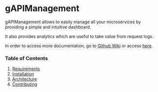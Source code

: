 # gAPIManagement


gAPIManagement allows to easily manage all your microservices by providing a simple and intuitive dashboard.

It also provides analytics which are useful to take value from request logs.


In order to access more documentation, go to [Github Wiki](https://github.com/Glintt/gAPIManagement/wiki) or access [here](https://glintt.github.io/gAPIManagement/).

### Table of Contents

1. [Requirements](docs/requirements)
1. [Installation](docs/installation)
1. [Architecture](docs/architecture)
1. [Contributing](docs/contributing)
